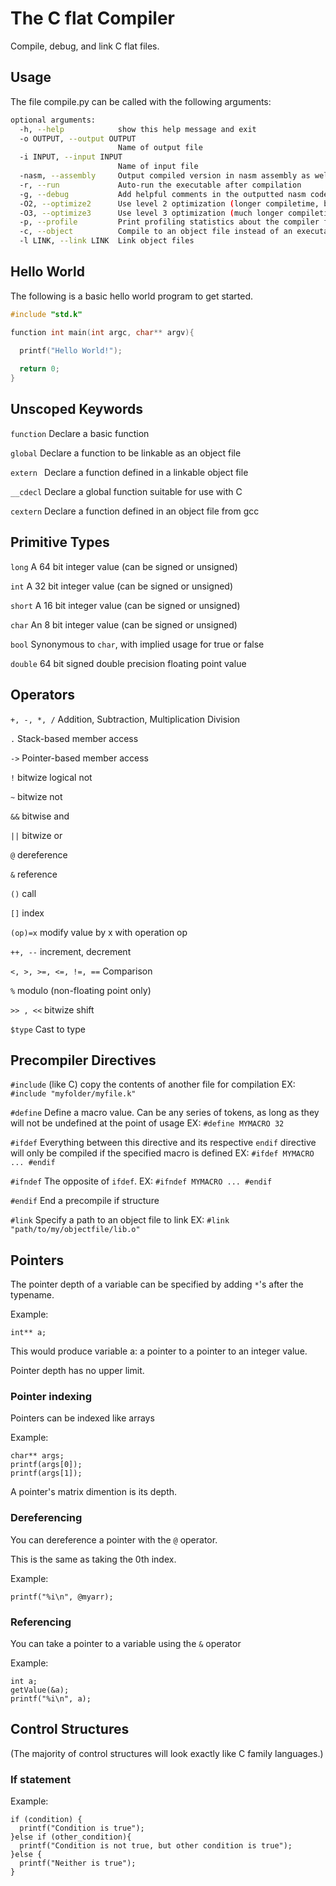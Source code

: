 # The C flat Compiler

Compile, debug, and link C flat files.

## Usage

The file compile.py can be called with the following arguments:

```bash
optional arguments:
  -h, --help            show this help message and exit
  -o OUTPUT, --output OUTPUT
                        Name of output file
  -i INPUT, --input INPUT
                        Name of input file
  -nasm, --assembly     Output compiled version in nasm assembly as well as the executable
  -r, --run             Auto-run the executable after compilation
  -g, --debug           Add helpful comments in the outputted nasm code if [-nasm] option used
  -O2, --optimize2      Use level 2 optimization (longer compiletime, but somewhat faster output)
  -O3, --optimize3      Use level 3 optimization (much longer compiletime, but faster output)
  -p, --profile         Print profiling statistics about the compiler for debugging/optimization
  -c, --object          Compile to an object file instead of an executable
  -l LINK, --link LINK  Link object files
```

## Hello World

The following is a basic hello world program to get started.

```C
#include "std.k"

function int main(int argc, char** argv){
  
  printf("Hello World!");

  return 0;
}

```


## Unscoped Keywords

```function``` Declare a basic function 


```global``` Declare a function to be linkable as an object file


```extern ``` Declare a function defined in a linkable object file


```__cdecl``` Declare a global function suitable for use with C


```cextern``` Declare a function defined in an object file from gcc


## Primitive Types

```long``` A 64 bit integer value (can be signed or unsigned)

```int``` A 32 bit integer value (can be signed or unsigned)

```short``` A 16 bit integer value (can be signed or unsigned)

```char``` An 8 bit integer value (can be signed or unsigned)

```bool``` Synonymous to ```char```, with implied usage for true or false

```double``` 64 bit signed double precision floating point value


## Operators

```+, -, *, /``` Addition, Subtraction, Multiplication Division

```.``` Stack-based member access

```->``` Pointer-based member access

```!``` bitwize logical not

```~``` bitwize not

```&&``` bitwise and

```||``` bitwize or

```@``` dereference

```&``` reference

```()``` call

```[]``` index

```(op)=x``` modify value by x with operation op

```++, --``` increment, decrement

``` <, >, >=, <=, !=, == ``` Comparison

```%``` modulo (non-floating point only)

```>> , <<``` bitwize shift

```$type``` Cast to type


## Precompiler Directives

```#include``` (like C) copy the contents of another file for compilation
EX: ```#include "myfolder/myfile.k"```

```#define``` Define a macro value. Can be any series of tokens, as long as they will not be undefined at the point of usage
EX: ```#define MYMACRO 32```

```#ifdef``` Everything between this directive and its respective ```endif``` directive will only be compiled if the specified macro is defined
EX: ```#ifdef MYMACRO
...
#endif```

```#ifndef``` The opposite of ```ifdef```.
EX: ```#ifndef MYMACRO
...
#endif```

```#endif``` End a precompile if structure

```#link``` Specify a path to an object file to link
EX: ```#link "path/to/my/objectfile/lib.o"```

## Pointers

The pointer depth of a variable can be specified by adding ```*```'s after the typename.

Example:

```int** a;```

This would produce variable a: a pointer to a pointer to an integer value.

Pointer depth has no upper limit.

### Pointer indexing

Pointers can be indexed like arrays

Example:

```
char** args;
printf(args[0]);
printf(args[1]);
```

A pointer's matrix dimention is its depth.


### Dereferencing

You can dereference a pointer with the ```@``` operator.

This is the same as taking the 0th index.

Example:

```printf("%i\n", @myarr);```


### Referencing

You can take a pointer to a variable using the ```&``` operator

Example:

```
int a;
getValue(&a);
printf("%i\n", a);
```

## Control Structures

(The majority of control structures will look exactly like C family languages.)

### If statement

Example:

```
if (condition) {
  printf("Condition is true");
}else if (other_condition){
  printf("Condition is not true, but other condition is true");
}else {
  printf("Neither is true");
}
```



